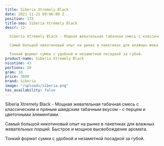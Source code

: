 ```yaml
---
title: Siberia Xtremely Black
date: 2021-11-21 09:06:00 Z
position: 173
title-seo: Siberia Xtremely Black
descr: |2-

  Siberia Xtremely Black - Мощная жевательная табачная смесь с классическим и пряным шведским табачным вкусом - с перцем и цветочными элементами.

  Самый большой никотиновый опыт на рынке в пакетиках для влажных жевательных порций. Быстрое и мощное высвобождение аромата.

  Тонкий формат сумки с удобной и незаметной посадкой за губой.
product-name: Siberia Xtremely Black
nicotine: 43
portions: 20
gram: 16
price: 3600
brand: Siberia
image: "/uploads/siberia.png"
has_availability: false
---
```



Siberia Xtremely Black - Мощная жевательная табачная смесь с классическим и пряным шведским табачным вкусом - с перцем и цветочными элементами.

Самый большой никотиновый опыт на рынке в пакетиках для влажных жевательных порций. Быстрое и мощное высвобождение аромата.

Тонкий формат сумки с удобной и незаметной посадкой за губой.